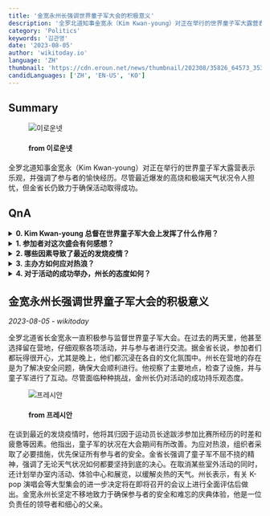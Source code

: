 ```yaml
---
title: '金宽永州长强调世界童子军大会的积极意义'
description: '全罗北道知事金宽永（Kim Kwan-young）对正在举行的世界童子军大露营表示乐观，并强调了参与者的愉快经历。尽管最近爆发的高烧和极端天气状况令人担忧，但金省长仍致力于确保活动取得成功。'
category: 'Politics'
keywords: '김관영'
date: '2023-08-05'
author: 'wikitoday.io'
language: 'ZH'
thumbnail: 'https://cdn.eroun.net/news/thumbnail/202308/35826_64573_3536_v150.jpg'
candidLanguages: ['ZH', 'EN-US', 'KO']
---
```


## Summary



<figure>
    <img src="https://cdn.eroun.net/news/thumbnail/202308/35826_64573_3536_v150.jpg" alt="이로운넷" />
    <figcaption>
        <h4> from 이로운넷</h4>
    </figcaption>
</figure>


全罗北道知事金宽永（Kim Kwan-young）对正在举行的世界童子军大露营表示乐观，并强调了参与者的愉快经历。尽管最近爆发的高烧和极端天气状况令人担忧，但金省长仍致力于确保活动取得成功。


## QnA


<details>
    <summary><b>0. Kim Kwan-young 总督在世界童子军大会上发挥了什么作用？</b></summary>
    金宽永省长一直在监督世界童子军大露营活动，并选择在过去两天留在营地，以确保安全并解决任何问题。
</details>

<details>
    <summary><b>1. 参加者对这次盛会有何感想？</b></summary>
    据金省长说，参加者们玩得很开心，尤其是晚上的文化活动。
</details>

<details>
    <summary><b>2. 哪些因素导致了最近的发烧疫情？</b></summary>
    金州长将发烧的原因归结为运动员长途跋涉参加大运会造成的时差和疲惫。
</details>

<details>
    <summary><b>3. 主办方如何应对热浪？</b></summary>
    主办方采取了一些措施，如将室内活动、体验中心和展品移至室内，取消某些室外活动，以便在热浪中优先保证参与者的安全。
</details>

<details>
    <summary><b>4. 对于活动的成功举办，州长的态度如何？</b></summary>
    金州长对此次活动的成功保持乐观，并强调了该活动不屈不挠的精神。
</details>



## 金宽永州长强调世界童子军大会的积极意义

_2023-08-05 - wikitoday_

全罗北道省长金宽永一直积极参与监督世界童子军大会。在过去的两天里，他甚至选择留在营地，仔细观察各项活动，并与参与者进行交流。据金省长说，参加者们都玩得很开心，尤其是晚上，他们都沉浸在各自的文化氛围中。州长在营地的存在是为了解决安全问题，确保大会顺利进行。他视察了主要地点，检查了设施，并与童子军进行了互动。尽管面临种种挑战，金州长仍对活动的成功持乐观态度。


<figure>
    <img src="https://cdn.pressian.com/_resources/10/2023/08/04/2023080410440197244_l.png" alt="프레시안" />
    <figcaption>
        <h4> from 프레시안</h4>
    </figcaption>
</figure>


在谈到最近的发烧疫情时，他将其归因于运动员长途跋涉参加比赛所经历的时差和疲惫等因素。他指出，童子军的状况在大会期间有所改善。为应对热浪，组织者采取了必要措施，优先保证所有参与者的安全。金省长强调了童子军不屈不挠的精神，强调了无论天气状况如何都要坚持到底的决心。在取消某些室外活动的同时，还计划举办室内活动、体验中心和展览，以缓解炎热的天气。州长表示，有关 K-pop 演唱会等大型集会的进一步决定将在即将召开的会议上进行全面评估后做出。金宽永州长坚定不移地致力于确保参与者的安全和难忘的庆典体验，他是一位负责任的领导者和细心的父亲。
